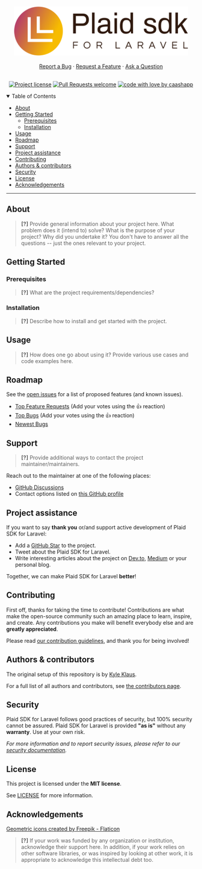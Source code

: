 <br />

<div align="center">
  <a href="https://github.com/caashapp/plaid-sdk-laravel">
    <img src="docs/images/logo.svg" alt="Plaid SDK for Laravel" height="130">
  </a>
</div>

<div align="center">
    <br />
    <a href="https://github.com/caashapp/plaid-sdk-laravel/issues/new?assignees=&labels=bug&template=01_BUG_REPORT.md&title=bug%3A+">Report a Bug</a>
    ·
    <a href="https://github.com/caashapp/plaid-sdk-laravel/issues/new?assignees=&labels=enhancement&template=02_FEATURE_REQUEST.md&title=feat%3A+">Request a Feature</a>
    ·
    <a href="https://github.com/caashapp/plaid-sdk-laravel/discussions">Ask a Question</a>
</div>

<br />

<div align="center">

[![Project license](https://img.shields.io/github/license/caashapp/plaid-sdk-laravel.svg?style=flat-square)](LICENSE)
[![Pull Requests welcome](https://img.shields.io/badge/PRs-welcome-ff69b4.svg?style=flat-square)](https://github.com/caashapp/plaid-sdk-laravel/issues?q=is%3Aissue+is%3Aopen+label%3A%22help+wanted%22)
[![code with love by caashapp](https://img.shields.io/badge/%3C%2F%3E%20with%20%E2%99%A5%20by-caashapp-ff1414.svg?style=flat-square)](https://github.com/caashapp)

</div>

<details open="open">
<summary>Table of Contents</summary>

- [About](#about)
- [Getting Started](#getting-started)
  - [Prerequisites](#prerequisites)
  - [Installation](#installation)
- [Usage](#usage)
- [Roadmap](#roadmap)
- [Support](#support)
- [Project assistance](#project-assistance)
- [Contributing](#contributing)
- [Authors & contributors](#authors--contributors)
- [Security](#security)
- [License](#license)
- [Acknowledgements](#acknowledgements)

</details>

---

## About

> **[?]**
> Provide general information about your project here.
> What problem does it (intend to) solve?
> What is the purpose of your project?
> Why did you undertake it?
> You don't have to answer all the questions -- just the ones relevant to your project.

## Getting Started

### Prerequisites

> **[?]**
> What are the project requirements/dependencies?

### Installation

> **[?]**
> Describe how to install and get started with the project.

## Usage

> **[?]**
> How does one go about using it?
> Provide various use cases and code examples here.

## Roadmap

See the [open issues](https://github.com/caashapp/plaid-sdk-laravel/issues) for a list of proposed features (and known issues).

- [Top Feature Requests](https://github.com/caashapp/plaid-sdk-laravel/issues?q=label%3Aenhancement+is%3Aopen+sort%3Areactions-%2B1-desc) (Add your votes using the 👍 reaction)
- [Top Bugs](https://github.com/caashapp/plaid-sdk-laravel/issues?q=is%3Aissue+is%3Aopen+label%3Abug+sort%3Areactions-%2B1-desc) (Add your votes using the 👍 reaction)
- [Newest Bugs](https://github.com/caashapp/plaid-sdk-laravel/issues?q=is%3Aopen+is%3Aissue+label%3Abug)

## Support

> **[?]**
> Provide additional ways to contact the project maintainer/maintainers.

Reach out to the maintainer at one of the following places:

- [GitHub Discussions](https://github.com/caashapp/plaid-sdk-laravel/discussions)
- Contact options listed on [this GitHub profile](https://github.com/indemnity83)

## Project assistance

If you want to say **thank you** or/and support active development of Plaid SDK for Laravel:

- Add a [GitHub Star](https://github.com/caashapp/plaid-sdk-laravel) to the project.
- Tweet about the Plaid SDK for Laravel.
- Write interesting articles about the project on [Dev.to](https://dev.to/), [Medium](https://medium.com/) or your personal blog.

Together, we can make Plaid SDK for Laravel **better**!

## Contributing

First off, thanks for taking the time to contribute! Contributions are what make the open-source community such an amazing place to learn, inspire, and create. Any contributions you make will benefit everybody else and are **greatly appreciated**.


Please read [our contribution guidelines](docs/CONTRIBUTING.md), and thank you for being involved!

## Authors & contributors

The original setup of this repository is by [Kyle Klaus](https://github.com/indemnity83).

For a full list of all authors and contributors, see [the contributors page](https://github.com/caashapp/plaid-sdk-laravel/contributors).

## Security

Plaid SDK for Laravel follows good practices of security, but 100% security cannot be assured.
Plaid SDK for Laravel is provided **"as is"** without any **warranty**. Use at your own risk.

_For more information and to report security issues, please refer to our [security documentation](docs/SECURITY.md)._

## License

This project is licensed under the **MIT license**.

See [LICENSE](LICENSE) for more information.

## Acknowledgements

<a href="https://www.flaticon.com/free-icons/geometric" title="geometric icons">Geometric icons created by Freepik - Flaticon</a>

> **[?]**
> If your work was funded by any organization or institution, acknowledge their support here.
> In addition, if your work relies on other software libraries, or was inspired by looking at other work, it is appropriate to acknowledge this intellectual debt too.
